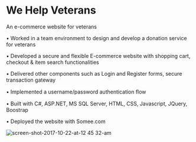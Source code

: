 # We Help Veterans

An e-commerce website for veterans

•	Worked in a team environment to design and develop a donation service for veterans

•	Developed a secure and flexible E-commerce website with shopping cart, checkout & item search functionalities

•	Delivered other components such as Login and Register forms, secure transaction gateway

•	Implemented a username/password authentication ﬂow

•	Built with C#, ASP.NET, MS SQL Server, HTML, CSS, Javascript, JQuery, Boostrap

•	Deployed the website with Somee.com 



![screen-shot-2017-10-22-at-12 45 32-am](https://user-images.githubusercontent.com/26450067/32245568-23562f74-be4a-11e7-8e7c-8663526d3b34.png)
